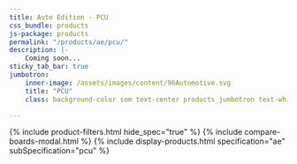 ```yaml
---
title: Auto Edition - PCU
css_bundle: products
js-package: products
permalink: "/products/ae/pcu/"
description: |-
    Coming soon...
sticky_tab_bar: true
jumbotron:
    inner-image: /assets/images/content/96Automotive.svg
    title: "PCU"
    class: background-color som text-center products_jumbotron text-white

---
```

{% include product-filters.html hide_spec="true" %}
{% include compare-boards-modal.html %}
{% include display-products.html specification="ae" subSpecification="pcu" %}
